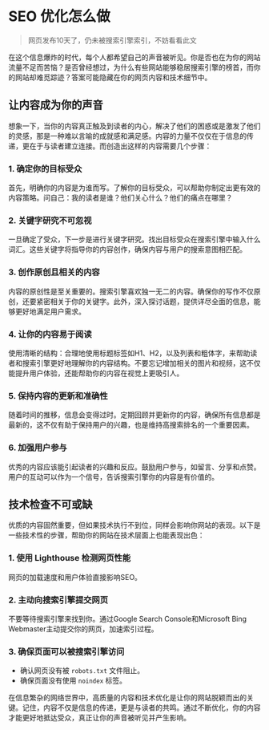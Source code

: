 # SEO 优化怎么做

> 网页发布10天了，仍未被搜索引擎索引，不妨看看此文

在这个信息爆炸的时代，每个人都希望自己的声音被听见。你是否也在为你的网站流量不足而苦恼？是否曾经想过，为什么有些网站能够稳居搜索引擎的榜首，而你的网站却难觅踪迹？答案可能隐藏在你的网页内容和技术细节中。


## 让内容成为你的声音

想象一下，当你的内容真正触及到读者的内心，解决了他们的困惑或是激发了他们的灵感，那是一种难以言喻的成就感和满足感。内容的力量不仅仅在于信息的传递，更在于与读者建立连接。而创造出这样的内容需要几个步骤：

### 1. 确定你的目标受众

首先，明确你的内容是为谁而写。了解你的目标受众，可以帮助你制定出更有效的内容策略。问自己：我的读者是谁？他们关心什么？他们的痛点在哪里？

### 2. 关键字研究不可忽视

一旦确定了受众，下一步是进行关键字研究。找出目标受众在搜索引擎中输入什么词汇。这些关键字将指导你的内容创作，确保内容与用户的搜索意图相匹配。

### 3. 创作原创且相关的内容

内容的原创性是至关重要的。搜索引擎喜欢独一无二的内容。确保你的写作不仅原创，还要紧密相关于你的关键字。此外，深入探讨话题，提供详尽全面的信息，能够更好地满足用户需求。

### 4. 让你的内容易于阅读

使用清晰的结构：合理地使用标题标签如H1、H2，以及列表和粗体字，来帮助读者和搜索引擎更好地理解你的内容结构。不要忘记增加相关的图片和视频，这不仅能提升用户体验，还能帮助你的内容在视觉上更吸引人。

### 5. 保持内容的更新和准确性

随着时间的推移，信息会变得过时。定期回顾并更新你的内容，确保所有信息都是最新的，这不仅有助于保持用户的兴趣，也是维持高搜索排名的一个重要因素。

### 6. 加强用户参与

优秀的内容应该能引起读者的兴趣和反应。鼓励用户参与，如留言、分享和点赞。用户的互动可以作为一个信号，告诉搜索引擎你的内容是有价值的。



## 技术检查不可或缺

优质的内容固然重要，但如果技术执行不到位，同样会影响你网站的表现。以下是一些技术性的步骤，帮助你的网站在技术层面上也能表现出色：

### 1. 使用 Lighthouse 检测网页性能

网页的加载速度和用户体验直接影响SEO。

### 2. 主动向搜索引擎提交网页

不要等待搜索引擎来找到你。通过Google Search Console和Microsoft Bing Webmaster主动提交你的网页，加速索引过程。

### 3. 确保页面可以被搜索引擎访问

- 确认网页没有被 `robots.txt` 文件阻止。
- 确保页面没有使用 `noindex` 标签。


在信息繁杂的网络世界中，高质量的内容和技术优化是让你的网站脱颖而出的关键。记住，内容不仅是信息的传递，更是与读者的共鸣。通过不断优化，你的内容才能更好地抵达受众，真正让你的声音被听见并产生影响。